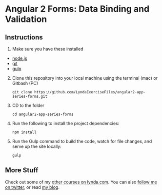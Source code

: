 # Angular 2 Forms: Data Binding and Validation

## Instructions

1. Make sure you have these installed
  - [node.js](http://nodejs.org/)
  - [git](http://git-scm.com/)
  - [gulp](https://github.com/gulpjs/gulp/blob/master/docs/getting-started.md)
2. Clone this repository into your local machine using the terminal (mac) or Gitbash (PC) 

    `git clone https://github.com/LyndaExerciseFiles/angular2-app-series-forms.git`
    
3. CD to the folder

    `cd angular2-app-series-forms`
    
4. Run the following to install the project dependencies:

    `npm install`
    
5. Run the Gulp command to build the code, watch for file changes, and serve up the site locally:

    `gulp`
  
## More Stuff
Check out some of my [other courses on lynda.com](http://lynda.com/justinschwartzenberger). 
You can also [follow me on twitter](http://twitter.com/schwarty), or read [my blog](http://schwarty.com).